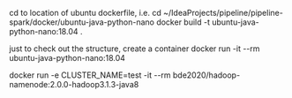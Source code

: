 cd to location of ubuntu dockerfile, i.e. 
	cd ~/IdeaProjects/pipeline/pipeline-spark/docker/ubuntu-java-python-nano
docker build -t ubuntu-java-python-nano:18.04 .

just to check out the structure, create a container docker run -it --rm ubuntu-java-python-nano:18.04

docker run -e CLUSTER_NAME=test -it --rm bde2020/hadoop-namenode:2.0.0-hadoop3.1.3-java8
